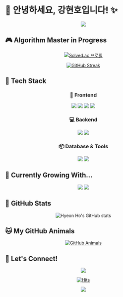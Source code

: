# 🌈 안녕하세요, 강현호입니다! ✨

<div align="center">
  <img src="https://capsule-render.vercel.app/api?type=waving&color=gradient&height=200&section=header&text=Hyeon%20Ho%20Kang&fontSize=50&fontAlignY=35&animation=twinkling&fontColor=ffffff"/>
</div>

## 🎮 Algorithm Master in Progress
<div align="center">
  
  [![Solved.ac 프로필](http://mazassumnida.wtf/api/v2/generate_badge?boj=hhwj2280)](https://solved.ac/hhwj2280)
  
  [![GitHub Streak](https://github-readme-streak-stats.herokuapp.com/?user=hinoyat&theme=dracula)](https://git.io/streak-stats)
</div>

## 🚀 Tech Stack 

<div align="center">
  
### 🎨 Frontend
  <img src="https://img.shields.io/badge/Vue-4FC08D?style=for-the-badge&logo=vue.js&logoColor=white"/>
  <img src="https://img.shields.io/badge/HTML-E34F26?style=for-the-badge&logo=html5&logoColor=white"/>
  <img src="https://img.shields.io/badge/CSS-1572B6?style=for-the-badge&logo=css3&logoColor=white"/>
  <img src="https://img.shields.io/badge/JavaScript-F7DF1E?style=for-the-badge&logo=javascript&logoColor=black"/>

### 💻 Backend
  <img src="https://img.shields.io/badge/Node.js-339933?style=for-the-badge&logo=node.js&logoColor=white"/>
  <img src="https://img.shields.io/badge/Python-3776AB?style=for-the-badge&logo=python&logoColor=white"/>

### 📦 Database & Tools
  <img src="https://img.shields.io/badge/MySQL-4479A1?style=for-the-badge&logo=mysql&logoColor=white"/>
  <img src="https://img.shields.io/badge/Git-F05032?style=for-the-badge&logo=git&logoColor=white"/>
</div>

## 🌱 Currently Growing With...
<div align="center">
  <img src="https://img.shields.io/badge/TensorFlow-FF6F00?style=for-the-badge&logo=tensorflow&logoColor=white"/>
  <img src="https://img.shields.io/badge/WebAssembly-654FF0?style=for-the-badge&logo=webassembly&logoColor=white"/>
</div>

## 🎯 GitHub Stats
<div align="center">
  
  ![Hyeon Ho's GitHub stats](https://github-readme-stats.vercel.app/api?username=hinoyat&show_icons=true&theme=radical)
  
</div>

## 🐱 My GitHub Animals
<div align="center">
  <a href="https://github.com/devxb/gitanimals">
    <img src="https://render.gitanimals.org/farms/{hinoyat}" alt="GitHub Animals"/>
  </a>
</div>

## 💌 Let's Connect!
<div align="center">
  <a href="https://solved.ac/hhwj2280">
    <img src="https://img.shields.io/badge/Solved.ac-17CE3A?style=for-the-badge&logo=solved.ac&logoColor=white"/>
  </a>
</div>

<div align="center">
  
  [![Hits](https://hits.seeyoufarm.com/api/count/incr/badge.svg?url=https%3A%2F%2Fgithub.com%2Fhinoyat&count_bg=%23FF69B4&title_bg=%23555555&icon=github.svg&icon_color=%23E7E7E7&title=hits&edge_flat=false)](https://hits.seeyoufarm.com)
  
</div>

<div align="center">
  <img src="https://capsule-render.vercel.app/api?type=waving&color=gradient&height=100&section=footer"/>
</div>
